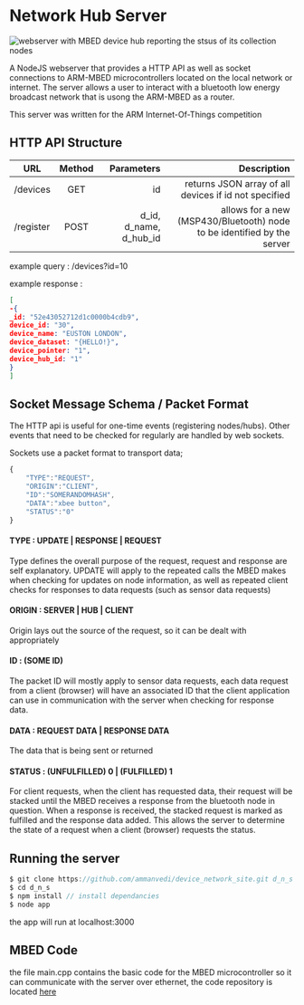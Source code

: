 # Network Hub Server

![webserver with MBED device hub reporting the stsus of its collection nodes](http://i.imgur.com/avniIxD.png "MBED and server")

A NodeJS webserver that provides a HTTP API as well as socket connections to ARM-MBED microcontrollers located on the local network or internet. The server allows a user to interact with a bluetooth low energy broadcast network that is usong the ARM-MBED as a router.

This server was written for the ARM Internet-Of-Things competition

## HTTP API Structure


| URL          |Method          | Parameters | Description     
| ------------- |:-------------:|---------:|----------:|
| /devices| GET         | id  | returns JSON array of all devices if id not specified |
|/register| POST| d_id, d_name, d_hub_id| allows for a new (MSP430/Bluetooth) node to be identified by the server

example query : /devices?id=10

example response : 

```json
[
-{
_id: "52e43052712d1c0000b4cdb9",
device_id: "30",
device_name: "EUSTON LONDON",
device_dataset: "{HELLO!}",
device_pointer: "1",
device_hub_id: "1"
}
]
```

## Socket Message Schema / Packet Format

The HTTP api is useful for one-time events (registering nodes/hubs). Other events that need to be checked for regularly are handled by web sockets. 

Sockets use a packet format to transport data; 


```javascript
{
	"TYPE":"REQUEST",
	"ORIGIN":"CLIENT",
	"ID":"SOMERANDOMHASH",
	"DATA":"xbee button",
	"STATUS":"0"
}
```

#### TYPE : UPDATE | RESPONSE | REQUEST
Type defines the overall purpose of the request, request and response are self explanatory. UPDATE will apply to the repeated calls the MBED makes when checking for updates on node information, as well as repeated client checks for responses to data requests (such as sensor data requests)

#### ORIGIN : SERVER | HUB | CLIENT
Origin lays out the source of the request, so it can be dealt with appropriately


#### ID : (SOME ID)
The packet ID will mostly apply to sensor data requests, each data request from a client (browser) will have an associated ID that the client application can use in communication with the server when checking for response data.

#### DATA : REQUEST DATA | RESPONSE DATA
The data that is being sent or returned


#### STATUS : (UNFULFILLED) 0 | (FULFILLED) 1
For client requests, when the client has requested data, their request will be stacked until the MBED receives a response from the bluetooth node in question. When a response is received, the stacked request is marked as fulfilled and the response data added. This allows the server to determine the state of a request when a client (browser) requests the status.

## Running the server

```javascript
$ git clone https://github.com/ammanvedi/device_network_site.git d_n_s
$ cd d_n_s
$ npm install // install dependancies 
$ node app
```

the app will run at localhost:3000

## MBED Code

the file main.cpp contains the basic code for the MBED microcontroller so it can communicate with the server over ethernet, the code repository is located [here](https://mbed.org/users/ammanvedi/code/IOT_Sockets/)






